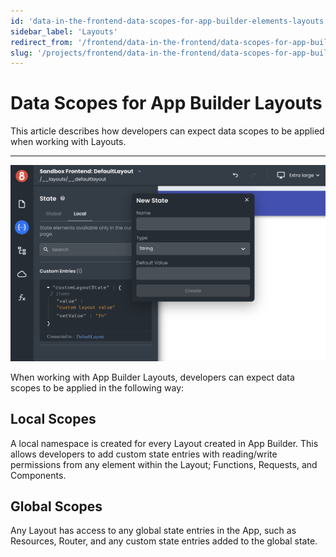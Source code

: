 ```yaml
---
id: 'data-in-the-frontend-data-scopes-for-app-builder-elements-layouts'
sidebar_label: 'Layouts'
redirect_from: '/frontend/data-in-the-frontend/data-scopes-for-app-builder-elements/layouts'
slug: '/projects/frontend/data-in-the-frontend/data-scopes-for-app-builder-elements/layouts'
---
```


# Data Scopes for App Builder Layouts

This article describes how developers can expect data scopes to be applied when working with Layouts.

---

![App Builder Layout State](./_images/ab-data-in-the-frontend-data-scopes-for-app-builder-elements-layouts-1.png)

When working with App Builder Layouts, developers can expect data scopes to be applied in the following way:

## Local Scopes

A local namespace is created for every Layout created in App Builder. This allows developers to add custom state entries with reading/write permissions from any element within the Layout; Functions, Requests, and Components.

## Global Scopes

Any Layout has access to any global state entries in the App, such as Resources, Router, and any custom state entries added to the global state.
